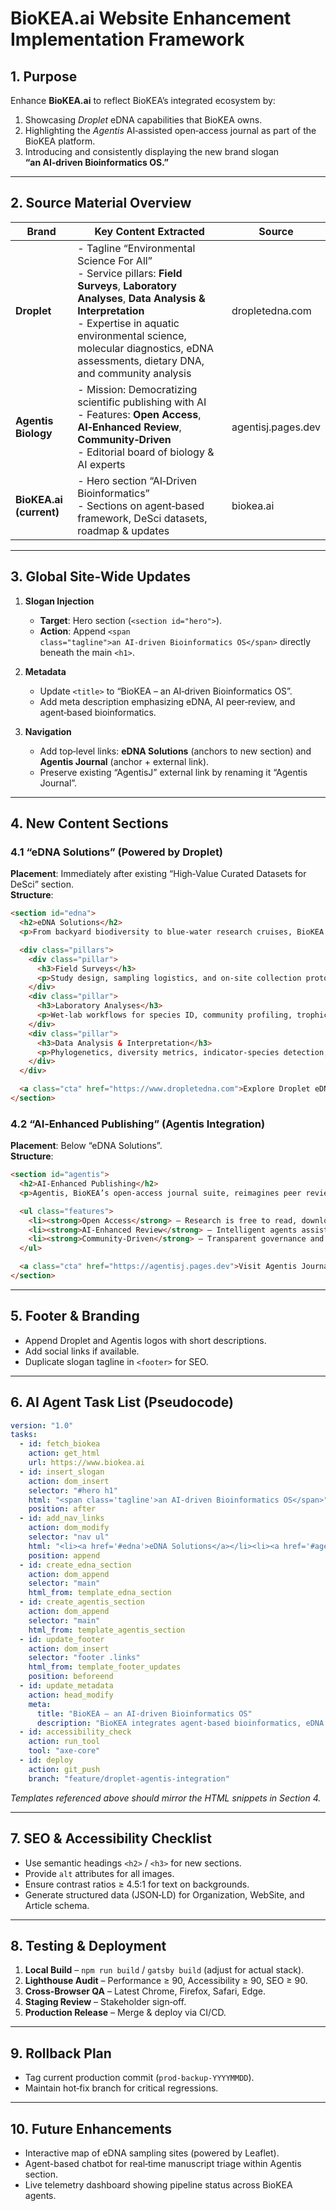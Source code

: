 
# BioKEA.ai Website Enhancement Implementation Framework

## 1. Purpose
Enhance **BioKEA.ai** to reflect BioKEA’s integrated ecosystem by:
1. Showcasing *Droplet* eDNA capabilities that BioKEA owns.  
2. Highlighting the *Agentis* AI‑assisted open‑access journal as part of the BioKEA platform.  
3. Introducing and consistently displaying the new brand slogan **“an AI‑driven Bioinformatics OS.”**

---

## 2. Source Material Overview
| Brand | Key Content Extracted | Source |
|-------|----------------------|--------|
| **Droplet** | - Tagline “Environmental Science For All”  <br>- Service pillars: **Field Surveys**, **Laboratory Analyses**, **Data Analysis & Interpretation**  <br>- Expertise in aquatic environmental science, molecular diagnostics, eDNA assessments, dietary DNA, and community analysis | dropletedna.com |
| **Agentis Biology** | - Mission: Democratizing scientific publishing with AI  <br>- Features: **Open Access**, **AI‑Enhanced Review**, **Community‑Driven**  <br>- Editorial board of biology & AI experts | agentisj.pages.dev |
| **BioKEA.ai (current)** | - Hero section “AI‑Driven Bioinformatics”  <br>- Sections on agent‑based framework, DeSci datasets, roadmap & updates  | biokea.ai |

---

## 3. Global Site‑Wide Updates
1. **Slogan Injection**  
   - **Target**: Hero section (`<section id="hero">`).  
   - **Action**: Append `<span class="tagline">an AI‑driven Bioinformatics OS</span>` directly beneath the main `<h1>`.

2. **Metadata**  
   - Update `<title>` to “BioKEA – an AI‑driven Bioinformatics OS”.  
   - Add meta description emphasizing eDNA, AI peer‑review, and agent‑based bioinformatics.

3. **Navigation**  
   - Add top‑level links: **eDNA Solutions** (anchors to new section) and **Agentis Journal** (anchor + external link).  
   - Preserve existing “AgentisJ” external link by renaming it “Agentis Journal”.

---

## 4. New Content Sections

### 4.1 “eDNA Solutions” (Powered by Droplet)
**Placement**: Immediately after existing “High‑Value Curated Datasets for DeSci” section.  
**Structure**:
```html
<section id="edna">
  <h2>eDNA Solutions</h2>
  <p>From backyard biodiversity to blue‑water research cruises, BioKEA’s Droplet division delivers end‑to‑end environmental DNA (eDNA) insight.</p>

  <div class="pillars">
    <div class="pillar">
      <h3>Field Surveys</h3>
      <p>Study design, sampling logistics, and on‑site collection protocols for any habitat.</p>
    </div>
    <div class="pillar">
      <h3>Laboratory Analyses</h3>
      <p>Wet‑lab workflows for species ID, community profiling, trophic‑link tracing, and more.</p>
    </div>
    <div class="pillar">
      <h3>Data Analysis & Interpretation</h3>
      <p>Phylogenetics, diversity metrics, indicator‑species detection, and custom ecological models.</p>
    </div>
  </div>

  <a class="cta" href="https://www.dropletedna.com">Explore Droplet eDNA &raquo;</a>
</section>
```

### 4.2 “AI‑Enhanced Publishing” (Agentis Integration)
**Placement**: Below “eDNA Solutions”.  
**Structure**:
```html
<section id="agentis">
  <h2>AI‑Enhanced Publishing</h2>
  <p>Agentis, BioKEA’s open‑access journal suite, reimagines peer review with AI co‑reviewers – accelerating scientific communication while preserving rigor.</p>

  <ul class="features">
    <li><strong>Open Access</strong> – Research is free to read, download, and share.</li>
    <li><strong>AI‑Enhanced Review</strong> – Intelligent agents assist expert reviewers for faster decisions.</li>
    <li><strong>Community‑Driven</strong> – Transparent governance and grassroots spirit.</li>
  </ul>

  <a class="cta" href="https://agentisj.pages.dev">Visit Agentis Journals &raquo;</a>
</section>
```

---

## 5. Footer & Branding
- Append Droplet and Agentis logos with short descriptions.  
- Add social links if available.  
- Duplicate slogan tagline in `<footer>` for SEO.

---

## 6. AI Agent Task List (Pseudocode)
```yaml
version: "1.0"
tasks:
  - id: fetch_biokea
    action: get_html
    url: https://www.biokea.ai
  - id: insert_slogan
    action: dom_insert
    selector: "#hero h1"
    html: "<span class='tagline'>an AI-driven Bioinformatics OS</span>"
    position: after
  - id: add_nav_links
    action: dom_modify
    selector: "nav ul"
    html: "<li><a href='#edna'>eDNA Solutions</a></li><li><a href='#agentis'>Agentis Journal</a></li>"
    position: append
  - id: create_edna_section
    action: dom_append
    selector: "main"
    html_from: template_edna_section
  - id: create_agentis_section
    action: dom_append
    selector: "main"
    html_from: template_agentis_section
  - id: update_footer
    action: dom_insert
    selector: "footer .links"
    html_from: template_footer_updates
    position: beforeend
  - id: update_metadata
    action: head_modify
    meta:
      title: "BioKEA – an AI-driven Bioinformatics OS"
      description: "BioKEA integrates agent-based bioinformatics, eDNA solutions via Droplet, and AI-enhanced publishing through Agentis."
  - id: accessibility_check
    action: run_tool
    tool: "axe-core"
  - id: deploy
    action: git_push
    branch: "feature/droplet-agentis-integration"
```

*Templates referenced above should mirror the HTML snippets in Section 4.*

---

## 7. SEO & Accessibility Checklist
- Use semantic headings `<h2>` / `<h3>` for new sections.  
- Provide `alt` attributes for all images.  
- Ensure contrast ratios ≥ 4.5:1 for text on backgrounds.  
- Generate structured data (JSON‑LD) for Organization, WebSite, and Article schema.

---

## 8. Testing & Deployment
1. **Local Build** – `npm run build` / `gatsby build` (adjust for actual stack).  
2. **Lighthouse Audit** – Performance ≥ 90, Accessibility ≥ 90, SEO ≥ 90.  
3. **Cross‑Browser QA** – Latest Chrome, Firefox, Safari, Edge.  
4. **Staging Review** – Stakeholder sign‑off.  
5. **Production Release** – Merge & deploy via CI/CD.

---

## 9. Rollback Plan
- Tag current production commit (`prod‑backup‑YYYYMMDD`).  
- Maintain hot‑fix branch for critical regressions.  

---

## 10. Future Enhancements
- Interactive map of eDNA sampling sites (powered by Leaflet).  
- Agent-based chatbot for real‑time manuscript triage within Agentis section.  
- Live telemetry dashboard showing pipeline status across BioKEA agents.

